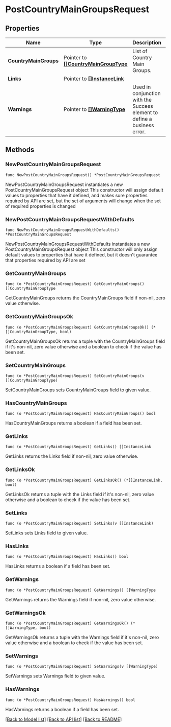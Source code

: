 # PostCountryMainGroupsRequest

## Properties

Name | Type | Description | Notes
------------ | ------------- | ------------- | -------------
**CountryMainGroups** | Pointer to [**[]CountryMainGroupType**](CountryMainGroupType.md) | List of Country Main Groups. | [optional] 
**Links** | Pointer to [**[]InstanceLink**](InstanceLink.md) |  | [optional] 
**Warnings** | Pointer to [**[]WarningType**](WarningType.md) | Used in conjunction with the Success element to define a business error. | [optional] 

## Methods

### NewPostCountryMainGroupsRequest

`func NewPostCountryMainGroupsRequest() *PostCountryMainGroupsRequest`

NewPostCountryMainGroupsRequest instantiates a new PostCountryMainGroupsRequest object
This constructor will assign default values to properties that have it defined,
and makes sure properties required by API are set, but the set of arguments
will change when the set of required properties is changed

### NewPostCountryMainGroupsRequestWithDefaults

`func NewPostCountryMainGroupsRequestWithDefaults() *PostCountryMainGroupsRequest`

NewPostCountryMainGroupsRequestWithDefaults instantiates a new PostCountryMainGroupsRequest object
This constructor will only assign default values to properties that have it defined,
but it doesn't guarantee that properties required by API are set

### GetCountryMainGroups

`func (o *PostCountryMainGroupsRequest) GetCountryMainGroups() []CountryMainGroupType`

GetCountryMainGroups returns the CountryMainGroups field if non-nil, zero value otherwise.

### GetCountryMainGroupsOk

`func (o *PostCountryMainGroupsRequest) GetCountryMainGroupsOk() (*[]CountryMainGroupType, bool)`

GetCountryMainGroupsOk returns a tuple with the CountryMainGroups field if it's non-nil, zero value otherwise
and a boolean to check if the value has been set.

### SetCountryMainGroups

`func (o *PostCountryMainGroupsRequest) SetCountryMainGroups(v []CountryMainGroupType)`

SetCountryMainGroups sets CountryMainGroups field to given value.

### HasCountryMainGroups

`func (o *PostCountryMainGroupsRequest) HasCountryMainGroups() bool`

HasCountryMainGroups returns a boolean if a field has been set.

### GetLinks

`func (o *PostCountryMainGroupsRequest) GetLinks() []InstanceLink`

GetLinks returns the Links field if non-nil, zero value otherwise.

### GetLinksOk

`func (o *PostCountryMainGroupsRequest) GetLinksOk() (*[]InstanceLink, bool)`

GetLinksOk returns a tuple with the Links field if it's non-nil, zero value otherwise
and a boolean to check if the value has been set.

### SetLinks

`func (o *PostCountryMainGroupsRequest) SetLinks(v []InstanceLink)`

SetLinks sets Links field to given value.

### HasLinks

`func (o *PostCountryMainGroupsRequest) HasLinks() bool`

HasLinks returns a boolean if a field has been set.

### GetWarnings

`func (o *PostCountryMainGroupsRequest) GetWarnings() []WarningType`

GetWarnings returns the Warnings field if non-nil, zero value otherwise.

### GetWarningsOk

`func (o *PostCountryMainGroupsRequest) GetWarningsOk() (*[]WarningType, bool)`

GetWarningsOk returns a tuple with the Warnings field if it's non-nil, zero value otherwise
and a boolean to check if the value has been set.

### SetWarnings

`func (o *PostCountryMainGroupsRequest) SetWarnings(v []WarningType)`

SetWarnings sets Warnings field to given value.

### HasWarnings

`func (o *PostCountryMainGroupsRequest) HasWarnings() bool`

HasWarnings returns a boolean if a field has been set.


[[Back to Model list]](../README.md#documentation-for-models) [[Back to API list]](../README.md#documentation-for-api-endpoints) [[Back to README]](../README.md)


